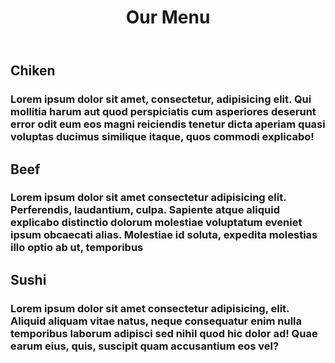 <!DOCTYPE html>
<html lang="en">
<head>
	<meta charset="UTF-8">
	<meta name="viewport" content="width=device-width, initial-scale=1.0">
	<title>Module2 solutoin</title>
	<link rel="stylesheet" href="module2_solution.css">	
</head>
<body>
	<header>
		<h1>Our Menu</h1>
	</header>
	<main>
		<div class="first-block block">
			<div class="first-block-header block-header">
				<h2>Chiken</h2>
			</div>
			<h3>Lorem ipsum dolor sit amet, consectetur, adipisicing elit. Qui mollitia harum aut quod perspiciatis cum asperiores deserunt error odit eum eos magni reiciendis tenetur dicta aperiam quasi voluptas ducimus similique itaque, quos commodi explicabo!</h3>
		</div>
		<div class="second-block block">
			<div class="second-block-header block-header">
				<h2>Beef</h2>
			</div>
			<h3>Lorem ipsum dolor sit amet consectetur adipisicing elit. Perferendis, laudantium, culpa. Sapiente atque aliquid explicabo distinctio dolorum molestiae voluptatum eveniet ipsum obcaecati alias. Molestiae id soluta, expedita molestias illo optio ab ut, temporibus</h3>
		</div>
		<div class="third-block block">
			<div class="third-block-header block-header">
				<h2>Sushi</h2>
			</div>
			<h3>Lorem ipsum dolor sit amet consectetur adipisicing, elit. Aliquid aliquam vitae natus, neque consequatur enim nulla temporibus laborum adipisci sed nihil quod hic dolor ad! Quae earum eius, quis, suscipit quam accusantium eos vel?</h3>
		</div>
	</main>
</body>
</html>

